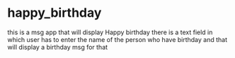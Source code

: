 # happy_birthday
this is a msg app that will display Happy birthday
there is a text field in which user has to enter the name of the person who have birthday and that will display a birthday msg for that
